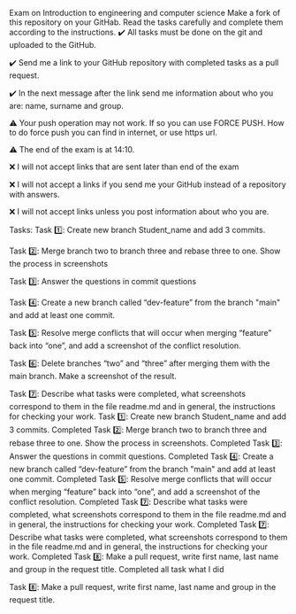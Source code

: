 Exam on Introduction to engineering and computer science
Make a fork of this repository on your GitHab. Read the tasks carefully and complete them according to the instructions.
✔️ All tasks must be done on the git and uploaded to the GitHub.

✔️ Send me a link to your GitHub repository with completed tasks as a pull request.

✔️ In the next message after the link send me information about who you are: name, surname and group.

⚠️ Your push operation may not work. If so you can use FORCE PUSH. How to do force push you can find in internet, or use https url.

⚠️ The end of the exam is at 14:10.

❌ I will not accept links that are sent later than end of the exam

❌ I will not accept a links if you send me your GitHub instead of a repository with answers.

❌ I will not accept links unless you post information about who you are.

Tasks:
Task 1️⃣: Create new branch Student_name and add 3 commits.

Task 2️⃣: Merge branch two to branch three and rebase three to one. Show the process in screenshots

Task 3️⃣: Answer the questions in commit questions

Task 4️⃣: Create a new branch called “dev-feature” from the branch "main" and add at least one commit.

Task 5️⃣: Resolve merge conflicts that will occur when merging “feature” back into “one”, and add a screenshot of the conflict resolution.

Task 6️⃣: Delete branches “two” and “three” after merging them with the main branch. Make a screenshot of the result.

Task 7️⃣: Describe what tasks were completed, what screenshots correspond to them in the file readme.md and in general, the instructions for checking your work.
 Task 1️⃣: Create new branch Student_name and add 3 commits. Completed
 Task 2️⃣: Merge branch two to branch three and rebase three to one. Show the process in screenshots. Completed
 Task 3️⃣: Answer the questions in commit questions. Completed
 Task 4️⃣: Create a new branch called “dev-feature” from the branch "main" and add at least one commit. Completed
 Task 5️⃣: Resolve merge conflicts that will occur when merging “feature” back into “one”, and add a screenshot of the conflict resolution. Completed
 Task 7️⃣: Describe what tasks were completed, what screenshots correspond to them in the file readme.md and in general, the instructions for checking your work. Completed 
 Task 7️⃣: Describe what tasks were completed, what screenshots correspond to them in the file readme.md and in general, the instructions for checking your work. Completed
 Task 8️⃣: Make a pull request, write first name, last name and group in the request title. Completed
 all task what I did

Task 8️⃣: Make a pull request, write first name, last name and group in the request title.
 



